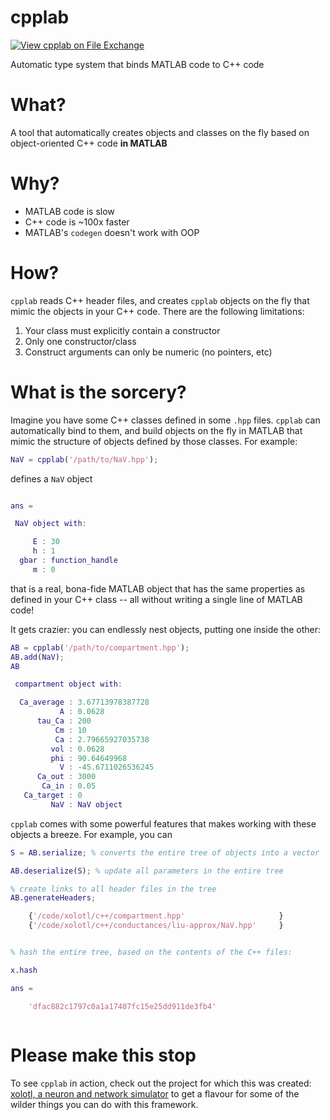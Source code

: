 # cpplab

[![View cpplab on File Exchange](https://www.mathworks.com/matlabcentral/images/matlab-file-exchange.svg)](https://www.mathworks.com/matlabcentral/fileexchange/89912-cpplab)

Automatic type system that binds MATLAB code to C++ code

# What? 

A tool that automatically creates objects and classes on the fly based on object-oriented C++ code **in MATLAB**

# Why? 

* MATLAB code is slow
* C++ code is ~100x faster
* MATLAB's `codegen` doesn't work with OOP

# How? 

`cpplab` reads C++ header files, and creates `cpplab` objects on the fly that mimic the objects in your C++ code. There are the following limitations: 

1. Your class must explicitly contain a constructor
2. Only one constructor/class
3. Construct arguments can only be numeric (no pointers, etc) 

# What is the sorcery? 

Imagine you have some C++ classes defined in some `.hpp` files. `cpplab` can automatically bind to them, and build objects on the fly in MATLAB that mimic the structure of objects defined by those classes. For example:

```matlab
NaV = cpplab('/path/to/NaV.hpp');
```

defines a `NaV` object 

```matlab

ans = 

 NaV object with:

     E : 30
     h : 1
  gbar : function_handle
     m : 0

```

that is a real, bona-fide MATLAB object that has the same properties as defined in your C++ class -- all without writing a single line of MATLAB code! 

It gets crazier: you can endlessly nest objects, putting one inside the other: 

```matlab
AB = cpplab('/path/to/compartment.hpp');
AB.add(NaV);
AB

 compartment object with:

  Ca_average : 3.67713978387728
           A : 0.0628
      tau_Ca : 200
          Cm : 10
          Ca : 2.79665927035738
         vol : 0.0628
         phi : 90.64649968
           V : -45.6711026536245
      Ca_out : 3000
       Ca_in : 0.05
   Ca_target : 0
         NaV : NaV object

```

`cpplab` comes with some powerful features that makes working with these objects a breeze. For example, you can 


```matlab
S = AB.serialize; % converts the entire tree of objects into a vector

AB.deserialize(S); % update all parameters in the entire tree

% create links to all header files in the tree
AB.generateHeaders;

    {'/code/xolotl/c++/compartment.hpp'                     }
    {'/code/xolotl/c++/conductances/liu-approx/NaV.hpp'     }


% hash the entire tree, based on the contents of the C++ files:

x.hash

ans =

    'dfac882c1797c0a1a17407fc15e25dd911de3fb4'



```

# Please make this stop

To see `cpplab` in action, check out the project for which this was created: [xolotl, a neuron and network simulator](https://github.com/sg-s/xolotl/) to get a flavour for some of the wilder things you can do with this framework. 